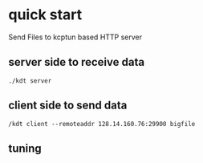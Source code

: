 
# quick start

Send Files to kcptun based HTTP server


## server side to receive data

```
./kdt server
```

## client side to send data

```
/kdt client --remoteaddr 128.14.160.76:29900 bigfile
```

## tuning  
